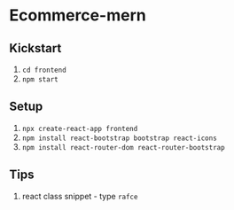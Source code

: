 # Ecommerce-mern

## Kickstart

1. `cd frontend`
2. `npm start`

## Setup

1. `npx create-react-app frontend`
1. `npm install react-bootstrap bootstrap react-icons`
1. `npm install react-router-dom react-router-bootstrap`

## Tips

1. react class snippet - type `rafce`
